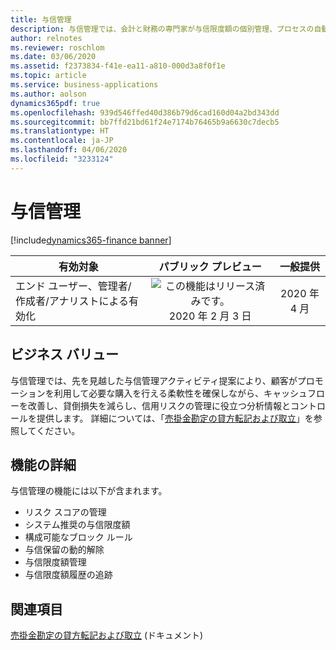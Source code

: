 ```yaml
---
title: 与信管理
description: 与信管理では、会計と財務の専門家が与信限度額の個別管理、プロセスの自動化、またはその両方を行えるコントロールが追加されます。
author: relnotes
ms.reviewer: roschlom
ms.date: 03/06/2020
ms.assetid: f2373834-f41e-ea11-a810-000d3a8f0f1e
ms.topic: article
ms.service: business-applications
ms.author: aolson
dynamics365pdf: true
ms.openlocfilehash: 939d546ffed40d386b79d6cad160d04a2bd343dd
ms.sourcegitcommit: bb7ffd21bd61f24e7174b76465b9a6630c7decb5
ms.translationtype: HT
ms.contentlocale: ja-JP
ms.lasthandoff: 04/06/2020
ms.locfileid: "3233124"
---
```

# <a name="credit-management"></a>与信管理
[!include[dynamics365-finance banner](../includes/dynamics365-finance.md)]

| 有効対象    |  パブリック プレビュー | 一般提供 | 
| ---------- | :----------: |:----------: |
|エンド ユーザー、管理者/作成者/アナリストによる有効化|![この機能はリリース済みです。](/dynamics365-release-plan/media/green-checkmark.png "この機能はリリース済みです。") 2020 年 2 月 3 日| 2020 年 4 月|


## <a name="business-value"></a>ビジネス バリュー
<!-- bv start -->
与信管理では、先を見越した与信管理アクティビティ提案により、顧客がプロモーションを利用して必要な購入を行える柔軟性を確保しながら、キャッシュフローを改善し、貸倒損失を減らし、信用リスクの管理に役立つ分析情報とコントロールを提供します。 詳細については、「[売掛金勘定の貸方転記および取立](https://docs.microsoft.com/dynamics365/finance/accounts-receivable/collections-credit-accounts-receivable)」を参照してください。
<!-- bv end -->



## <a name="feature-details"></a>機能の詳細
<!--feature detail start -->
与信管理の機能には以下が含まれます。

- リスク スコアの管理
- システム推奨の与信限度額
- 構成可能なブロック ルール
- 与信保留の動的解除
- 与信限度額管理
- 与信限度額履歴の追跡
<!--feature detail end -->










## <a name="see-also"></a>関連項目


<!--docs start-->
[売掛金勘定の貸方転記および取立](https://docs.microsoft.com/dynamics365/finance/accounts-receivable/collections-credit-accounts-receivable) (ドキュメント)
<!--docs end-->


